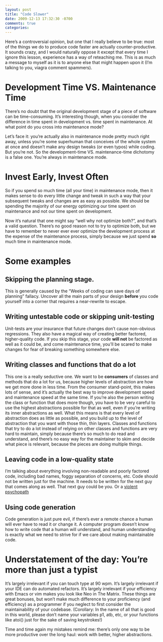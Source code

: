 ```yaml
---
layout: post
title: "Code Slower"
date: 2009-12-13 17:32:30 -0700
comments: true
categories: 
---
```


Here’s a controversial opinion, but one that I really believe to be true: most of the things we do to produce code faster are actually counter-productive.  It sounds crazy, and I would naturally oppose it except that every time I ignore this lesson, experience has a way of reteaching me.  This is as much a message to myself as it is to anyone else that might happen upon it (I’m talking to you, viagra comment spammers).

# Development Time VS. Maintenance Time
There’s no doubt that the original development stage of a piece of software can be time-consuming.  It’s interesting though, when you consider the difference in time spent in development vs. time spent in maintenance.  At what point do you cross into maintenance mode?

Let’s face it: you’re actually also in maintenance mode pretty much right away, unless you’re some superhuman that conceives of the whole system at once and doesn’t make any design tweaks (or even typos) while coding.  But you’re not.  So the development-time VS. maintenance-time dichotomy is a false one.  You’re always in maintenance mode.

# Invest Early, Invest Often
So if you spend so much time (all your time) in maintenance mode, then it makes sense to do every little change and tweak in such a way that your subsequent tweaks and changes are as easy as possible.  We should be spending the majority of our energy optimizing our time spent on maintenance and not our time spent on development.

Now it’s natural that one might say “well why not optimize both?”, and that’s a valid question.  There’s no good reason not to try to optimize both, but we have to remember to never ever ever optimize the development process at the expense of the maintenance process, simply because we just spend **so** much time in maintenance mode.

# Some examples
## Skipping the planning stage.
This is generally caused by the “Weeks of coding can save days of planning” fallacy.  Uncover all the main parts of your design **before** you code yourself into a corner that requires a near-rewrite to escape.

## Writing untestable code or skipping unit-testing
Unit-tests are your insurance that future changes don’t cause non-obvious regressions.  They also have a magical way of creating better factored, higher-quality code.  If you skip this stage, your code **will not** be factored as well as it could be, and come maintenance time, you’ll be scared to make changes for fear of breaking something somewhere else.

## Writing classes and functions that do a lot
This one is a really seductive one.  We want to be **consumers** of classes and methods that do a lot for us, because higher levels of abstraction are how we get more done in less time.  From the consumer stand-point, this makes lots of sense, and it’s actually the best way to improve development speed and maintenance speed at the same time.  If you’re also the person writing the class or function that does more though, you have to be very careful to use the highest abstractions possible for that as well, even if you’re writing its inner abstractions as well.  What this means is that every level of abstraction does as little as possible, and you build up to the level of abstraction that you want with those thin, thin layers.  Classes and functions that try to do a lot instead of relying on other classes and functions are very hard to maintain, simply because there’s so much to do read and understand, and there’s no easy way for the maintainer to skim and decide what piece is relevant, because the pieces are doing multiple things.

## Leaving code in a low-quality state
I’m talking about everything involving non-readable and poorly factored code, including bad names, foggy separation of concerns, etc.  Code should not be written just for the machine.  It needs to be written for the next guy that comes along as well.  That next guy could be you.  Or a [violent psychopath](http://wtfcode.net/post/193202062/always-code-as-if-the-guy-who-ends-up-maintaining)

## Using code generation
Code generation is just pure evil, if there’s ever a remote chance a human will ever have to read it or change it.  A computer program doesn’t know how to write code that a human will understand, and human understanding is exactly what we need to strive for if we care about making maintainable code.

# Understatement of the day:  You’re more than just a typist
It’s largely irrelevant if you can touch type at 90 wpm.  It’s largely irrelevant if your IDE can do automated refactors.  It’s largely irrelevant if your efficiency with Emacs or vim makes you look like Neo in The Matrix.  These things are great bonuses, but won’t make much difference to your proficiency (and efficiency) as a programmer if you neglect to first consider the maintainability of your codebase.  (Corollary:  In the name of all that is good in this world, please don’t name your variables p1, atb, etc, or your functions like atoi() just for the sake of saving keystrokes!)

Time and time again my mistakes remind me:  there’s only one way to be more productive over the long haul: work with better, higher abstractions.
